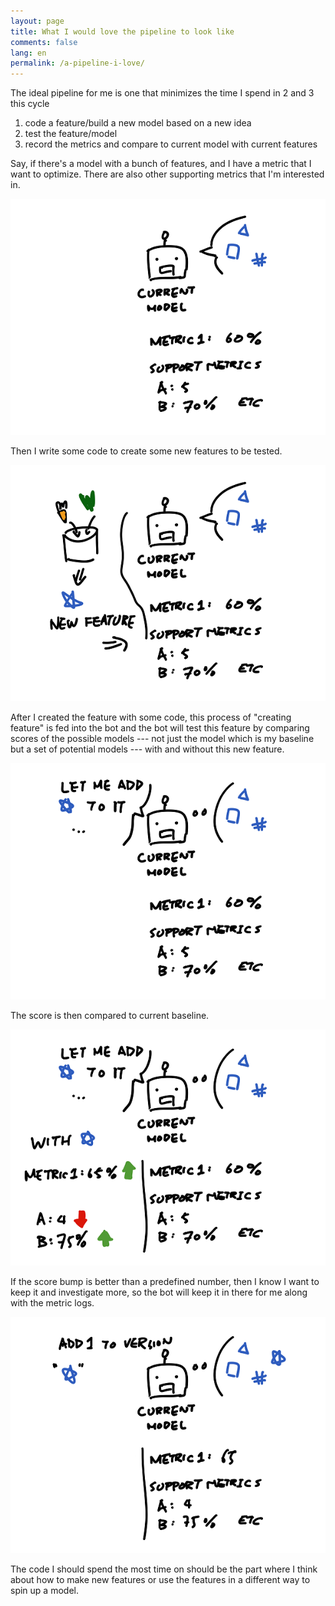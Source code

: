 ```yaml
---
layout: page
title: What I would love the pipeline to look like
comments: false
lang: en
permalink: /a-pipeline-i-love/
---
```


The ideal pipeline for me is one that minimizes the time I spend in 2 and 3 this cycle

1. code a feature/build a new model based on a new idea
2. test the feature/model 
3. record the metrics and compare to current model with current features

Say, if there's a model with a bunch of features, and I have a metric that I want to optimize. There are also other supporting metrics that I'm interested in.

![step1](/figure/source/pipeline/step1.png)

Then I write some code to create some new features to be tested.

![step2](/figure/source/pipeline/step2.png)

After I created the feature with some code, this process of "creating feature" is fed into the bot and the bot will test this feature by comparing scores of the possible models --- not just the model which is my baseline but a set of potential models --- with and without this new feature. 

![step3](/figure/source/pipeline/step3.png)

The score is then compared to current baseline.

![step4](/figure/source/pipeline/step4.png)

If the score bump is better than a predefined number, then I know I want to keep it and investigate more, so the bot will keep it in there for me along with the metric logs.

![step5](figure/source/pipeline/step5.png)

The code I should spend the most time on should be the part where I think about how to make new features or use the features in a different way to spin up a model.